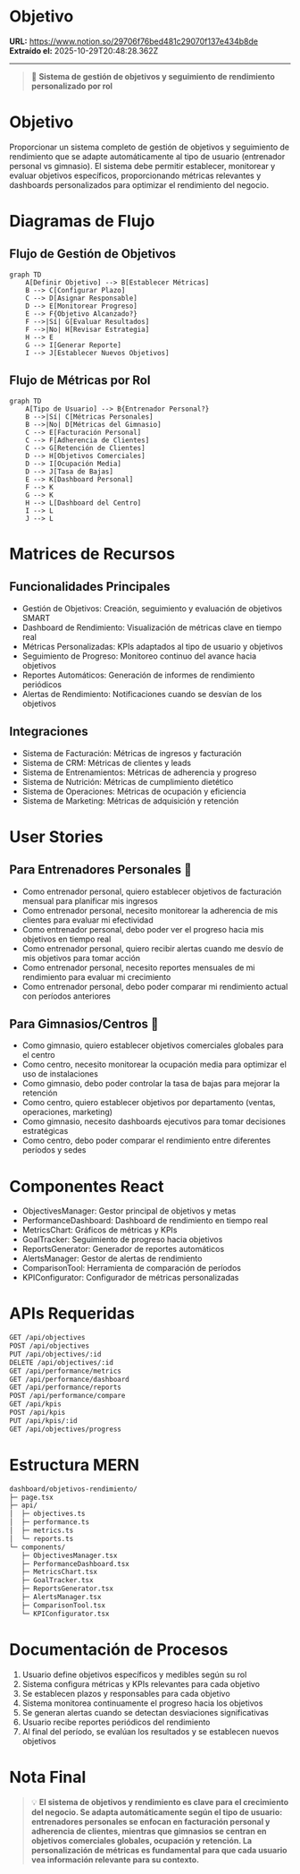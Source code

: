 # Objetivo

**URL:** https://www.notion.so/29706f76bed481c29070f137e434b8de
**Extraído el:** 2025-10-29T20:48:28.362Z

---

> 🎯 **Sistema de gestión de objetivos y seguimiento de rendimiento personalizado por rol**

# Objetivo

Proporcionar un sistema completo de gestión de objetivos y seguimiento de rendimiento que se adapte automáticamente al tipo de usuario (entrenador personal vs gimnasio). El sistema debe permitir establecer, monitorear y evaluar objetivos específicos, proporcionando métricas relevantes y dashboards personalizados para optimizar el rendimiento del negocio.

# Diagramas de Flujo

## Flujo de Gestión de Objetivos

```mermaid
graph TD
    A[Definir Objetivo] --> B[Establecer Métricas]
    B --> C[Configurar Plazo]
    C --> D[Asignar Responsable]
    D --> E[Monitorear Progreso]
    E --> F{Objetivo Alcanzado?}
    F -->|Sí| G[Evaluar Resultados]
    F -->|No| H[Revisar Estrategia]
    H --> E
    G --> I[Generar Reporte]
    I --> J[Establecer Nuevos Objetivos]
```

## Flujo de Métricas por Rol

```mermaid
graph TD
    A[Tipo de Usuario] --> B{Entrenador Personal?}
    B -->|Sí| C[Métricas Personales]
    B -->|No| D[Métricas del Gimnasio]
    C --> E[Facturación Personal]
    C --> F[Adherencia de Clientes]
    C --> G[Retención de Clientes]
    D --> H[Objetivos Comerciales]
    D --> I[Ocupación Media]
    D --> J[Tasa de Bajas]
    E --> K[Dashboard Personal]
    F --> K
    G --> K
    H --> L[Dashboard del Centro]
    I --> L
    J --> L
```

# Matrices de Recursos

## Funcionalidades Principales

- Gestión de Objetivos: Creación, seguimiento y evaluación de objetivos SMART
- Dashboard de Rendimiento: Visualización de métricas clave en tiempo real
- Métricas Personalizadas: KPIs adaptados al tipo de usuario y objetivos
- Seguimiento de Progreso: Monitoreo continuo del avance hacia objetivos
- Reportes Automáticos: Generación de informes de rendimiento periódicos
- Alertas de Rendimiento: Notificaciones cuando se desvían de los objetivos
## Integraciones

- Sistema de Facturación: Métricas de ingresos y facturación
- Sistema de CRM: Métricas de clientes y leads
- Sistema de Entrenamientos: Métricas de adherencia y progreso
- Sistema de Nutrición: Métricas de cumplimiento dietético
- Sistema de Operaciones: Métricas de ocupación y eficiencia
- Sistema de Marketing: Métricas de adquisición y retención
# User Stories

## Para Entrenadores Personales 🧍

- Como entrenador personal, quiero establecer objetivos de facturación mensual para planificar mis ingresos
- Como entrenador personal, necesito monitorear la adherencia de mis clientes para evaluar mi efectividad
- Como entrenador personal, debo poder ver el progreso hacia mis objetivos en tiempo real
- Como entrenador personal, quiero recibir alertas cuando me desvío de mis objetivos para tomar acción
- Como entrenador personal, necesito reportes mensuales de mi rendimiento para evaluar mi crecimiento
- Como entrenador personal, debo poder comparar mi rendimiento actual con períodos anteriores
## Para Gimnasios/Centros 🏢

- Como gimnasio, quiero establecer objetivos comerciales globales para el centro
- Como centro, necesito monitorear la ocupación media para optimizar el uso de instalaciones
- Como gimnasio, debo poder controlar la tasa de bajas para mejorar la retención
- Como centro, quiero establecer objetivos por departamento (ventas, operaciones, marketing)
- Como gimnasio, necesito dashboards ejecutivos para tomar decisiones estratégicas
- Como centro, debo poder comparar el rendimiento entre diferentes períodos y sedes
# Componentes React

- ObjectivesManager: Gestor principal de objetivos y metas
- PerformanceDashboard: Dashboard de rendimiento en tiempo real
- MetricsChart: Gráficos de métricas y KPIs
- GoalTracker: Seguimiento de progreso hacia objetivos
- ReportsGenerator: Generador de reportes automáticos
- AlertsManager: Gestor de alertas de rendimiento
- ComparisonTool: Herramienta de comparación de períodos
- KPIConfigurator: Configurador de métricas personalizadas
# APIs Requeridas

```bash
GET /api/objectives
POST /api/objectives
PUT /api/objectives/:id
DELETE /api/objectives/:id
GET /api/performance/metrics
GET /api/performance/dashboard
GET /api/performance/reports
POST /api/performance/compare
GET /api/kpis
POST /api/kpis
PUT /api/kpis/:id
GET /api/objectives/progress
```

# Estructura MERN

```bash
dashboard/objetivos-rendimiento/
├─ page.tsx
├─ api/
│  ├─ objectives.ts
│  ├─ performance.ts
│  ├─ metrics.ts
│  └─ reports.ts
└─ components/
   ├─ ObjectivesManager.tsx
   ├─ PerformanceDashboard.tsx
   ├─ MetricsChart.tsx
   ├─ GoalTracker.tsx
   ├─ ReportsGenerator.tsx
   ├─ AlertsManager.tsx
   ├─ ComparisonTool.tsx
   └─ KPIConfigurator.tsx
```

# Documentación de Procesos

1. Usuario define objetivos específicos y medibles según su rol
1. Sistema configura métricas y KPIs relevantes para cada objetivo
1. Se establecen plazos y responsables para cada objetivo
1. Sistema monitorea continuamente el progreso hacia los objetivos
1. Se generan alertas cuando se detectan desviaciones significativas
1. Usuario recibe reportes periódicos del rendimiento
1. Al final del período, se evalúan los resultados y se establecen nuevos objetivos
# Nota Final

> 💡 **El sistema de objetivos y rendimiento es clave para el crecimiento del negocio. Se adapta automáticamente según el tipo de usuario: entrenadores personales se enfocan en facturación personal y adherencia de clientes, mientras que gimnasios se centran en objetivos comerciales globales, ocupación y retención. La personalización de métricas es fundamental para que cada usuario vea información relevante para su contexto.**

